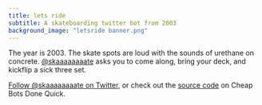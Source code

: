 ```yaml
---
title: lets ride
subtitle: A skateboarding twitter bot from 2003
background_image: "letsride banner.png"
---
```

The year is 2003. The skate spots are loud with the sounds of urethane on concrete. [@skaaaaaaaate](https://twitter.com/skaaaaaaaate) asks you to come along, bring your deck, and kickflip a sick three set.

[Follow @skaaaaaaaate on Twitter](https://twitter.com/skaaaaaaaate), or check out the [source code](https://cheapbotsdonequick.com/source/skaaaaaaaate) on Cheap Bots Done Quick.